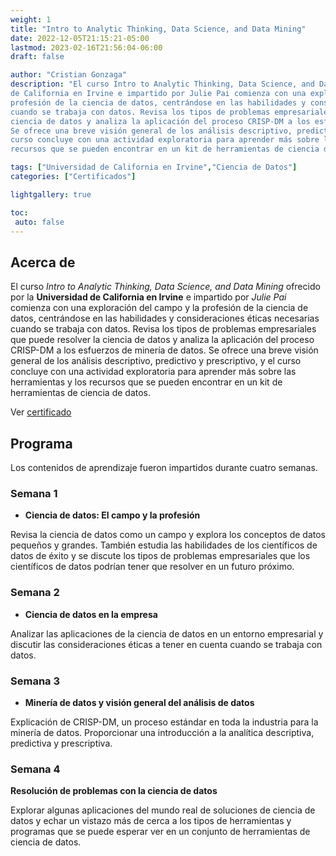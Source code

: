 ```yaml
---
weight: 1
title: "Intro to Analytic Thinking, Data Science, and Data Mining"
date: 2022-12-05T21:15:21-05:00
lastmod: 2023-02-16T21:56:04-06:00
draft: false

author: "Cristian Gonzaga"
description: "El curso Intro to Analytic Thinking, Data Science, and Data Mining ofrecido por la Universidad 
de California en Irvine e impartido por Julie Pai comienza con una exploración del campo y la 
profesión de la ciencia de datos, centrándose en las habilidades y consideraciones éticas necesarias 
cuando se trabaja con datos. Revisa los tipos de problemas empresariales que puede resolver la 
ciencia de datos y analiza la aplicación del proceso CRISP-DM a los esfuerzos de minería de datos. 
Se ofrece una breve visión general de los análisis descriptivo, predictivo y prescriptivo, y el 
curso concluye con una actividad exploratoria para aprender más sobre las herramientas y los 
recursos que se pueden encontrar en un kit de herramientas de ciencia de datos."

tags: ["Universidad de California en Irvine","Ciencia de Datos"]
categories: ["Certificados"]

lightgallery: true

toc:
 auto: false
---
```

<!--more-->

## Acerca de

El curso *Intro to Analytic Thinking, Data Science, and Data Mining* ofrecido por la **Universidad 
de California en Irvine** e impartido por *Julie Pai* comienza con una exploración del campo y la 
profesión de la ciencia de datos, centrándose en las habilidades y consideraciones éticas necesarias 
cuando se trabaja con datos. Revisa los tipos de problemas empresariales que puede resolver la 
ciencia de datos y analiza la aplicación del proceso CRISP-DM a los esfuerzos de minería de datos. 
Se ofrece una breve visión general de los análisis descriptivo, predictivo y prescriptivo, y el 
curso concluye con una actividad exploratoria para aprender más sobre las herramientas y los 
recursos que se pueden encontrar en un kit de herramientas de ciencia de datos.

Ver [certificado](https://coursera.org/share/b08574d2fd357aefd7c95365add9e730)

## Programa

Los contenidos de aprendizaje fueron impartidos durante cuatro semanas.

### Semana 1
* **Ciencia de datos: El campo y la profesión**

Revisa la ciencia de datos como un campo y explora los conceptos de datos pequeños y grandes. 
También estudia las habilidades de los científicos de datos de éxito y se discute los tipos 
de problemas empresariales que los científicos de datos podrían tener que resolver en un futuro 
próximo.

### Semana 2
* **Ciencia de datos en la empresa**

Analizar las aplicaciones de la ciencia de datos en un entorno empresarial y discutir las 
consideraciones éticas a tener en cuenta cuando se trabaja con datos.

### Semana 3
* **Minería de datos y visión general del análisis de datos**

Explicación de CRISP-DM, un proceso estándar en toda la industria para la minería de datos. 
Proporcionar una introducción a la analítica descriptiva, predictiva y prescriptiva.

### Semana 4
**Resolución de problemas con la ciencia de datos**

Explorar algunas aplicaciones del mundo real de soluciones de ciencia de datos y echar un 
vistazo más de cerca a los tipos de herramientas y programas que se puede esperar ver en 
un conjunto de herramientas de ciencia de datos.

